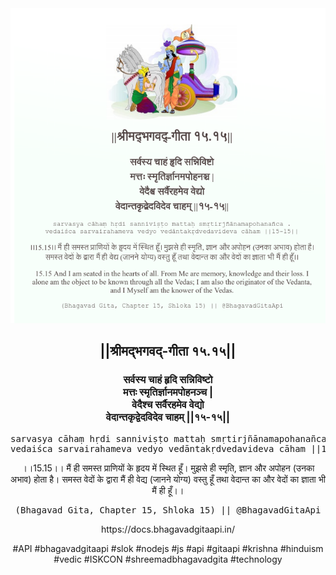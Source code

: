 <img src="../../asset/BG_15_15.png"/>
<center><h2>||श्रीमद्‍भगवद्‍-गीता १५.१५||</h2>
<h3>सर्वस्य चाहं हृदि सन्निविष्टो<br/>मत्तः स्मृतिर्ज्ञानमपोहनञ्च |<br/>वेदैश्च सर्वैरहमेव वेद्यो<br/>वेदान्तकृद्वेदविदेव चाहम् ||१५-१५||</h3>
<pre>sarvasya cāhaṃ hṛdi sanniviṣṭo mattaḥ smṛtirjñānamapohanañca .<br/>vedaiśca sarvairahameva vedyo vedāntakṛdvedavideva cāham ||15-15||</pre>
<p>।।15.15।। मैं ही समस्त प्राणियों के हृदय में स्थित हूँ। मुझसे ही स्मृति, ज्ञान और अपोहन (उनका अभाव) होता है। समस्त वेदों के द्वारा मैं ही वेद्य (जानने योग्य) वस्तु हूँ तथा वेदान्त का और वेदों का ज्ञाता भी मैं ही हूँ।।</p>
<pre>(Bhagavad Gita, Chapter 15, Shloka 15) || @BhagavadGitaApi</pre><p>https://docs.bhagavadgitaapi.in/</p><p>#API #bhagavadgitaapi #slok #nodejs #js #api #gitaapi #krishna #hinduism #vedic #ISKCON #shreemadbhagavadgita #technology</p></center>